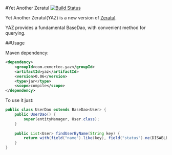 #Yet Another Zeratul [![Build Status](https://travis-ci.org/elvis-liu/yaz.svg?branch=master)](https://travis-ci.org/elvis-liu/yaz)

Yet Another Zeratul(YAZ) is a new version of [Zeratul](https://github.com/ThoughtWorksInc/zeratul).

YAZ provides a fundamental BaseDao, with convenient method for querying.

##Usage

Maven dependency:

```xml
<dependency>
    <groupId>com.exmertec.yaz</groupId>
    <artifactId>yaz</artifactId>
    <version>0.06</version>
    <type>jar</type>
    <scope>compile</scope>
</dependency>
```

To use it just:
    
```java
public class UserDao extends BaseDao<User> {
    public UserDao() {
        super(entityManager, User.class);
    }
    
    public List<User> findUserByName(String key) {
        return with(field("name").like(key), field("status").ne(DISABLED)).queryList();
    }
}
```
